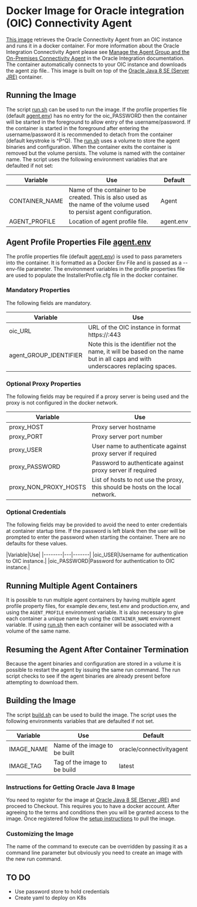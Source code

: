 # Docker Image for Oracle integration (OIC) Connectivity Agent
[This image][DockerHub] retrieves the Oracle Connectivity Agent from an OIC instance and runs it in a docker container.
For more information about the Oracle Integration Connectivity Agent please see [Manage the Agent Group and the On-Premises Connectivity Agent][] in the Oracle Integration documentation.
The container automatically connects to your OIC instance and downloads the agent zip file..
This image is built on top of the [Oracle Java 8 SE (Server JRE)] container. 

## Running the Image
The script [run.sh][] can be used to run the image.
If the profile properties file (default [agent.env][]) has no entry for the oic_PASSWORD then the container will be started in the foreground to allow entry of the username/password.
If the container is started in the foreground after entering the username/password it is recommended to detach from the container (default keystroke is ^P^Q). 
The [run.sh][] uses a volume to store the agent binaries and configuration.
When the container exits the container is removed but the volume persists. 
The volume is named with the container name.
The script uses the following environment variables that are defaulted if not set:

|Variable|Use|Default|
|--------|---|-------|
|CONTAINER_NAME|Name of the container to be created.  This is also used as the name of the volume used to persist agent configuration.|Agent|
|AGENT_PROFILE|Location of agent profile file.|agent.env|

## Agent Profile Properties File [agent.env][]
The profile properties file (default [agent.env][]) is used to pass parameters into the container.
It is formatted as a Docker Env File and is passed as a --env-file parameter.
The environment variables in the profile properties file are used to populate the InstallerProfile.cfg file in the docker container.

### Mandatory Properties
The following fields are mandatory.

|Variable|Use|
|--------|---|
|oic_URL|URL of the OIC instance in format https://<hostname>:443|
|agent_GROUP_IDENTIFIER|Note this is the identifier not the name, it will be based on the name but in all caps and with underscaores replacing spaces.|

### Optional Proxy Properties
The following fields may be required if a proxy server is being used and the proxy is not configured in the docker network.

|Variable|Use|
|--------|---|
|proxy_HOST|Proxy server hostname|
|proxy_PORT|Proxy server port number|
|proxy_USER|User name to authenticate against proxy server if required|
|proxy_PASSWORD|Password to authenticate against proxy server if required|
|proxy_NON_PROXY_HOSTS|List of hosts to not use the proxy, this should be hosts on the local network.|

### Optional Credentials
The following fields may be provided to avoid the need to enter credentials at container startup time.
If the password is left blank then the user will be prompted to enter the password when starting the container.
There are no defaults for these values.

|Variable|Use|
|--------|---|-------|
|oic_USER|Username for authentication to OIC instance.|
|oic_PASSWORD|Password for authentication to OIC instance.|

## Running Multiple Agent Containers
It is possible to run multiple agent containers by having multiple agent profile property files, for example dev.env, test.env and production.env, and using the `AGENT_PROFILE` environment variable.
It is also necessary to give each container a unique name by using the `CONTAINER_NAME` environment variable.
If using [run.sh][] then each container will be associated with a volume of the same name.

## Resuming the Agent After Container Termination
Because the agent binaries and configuration are stored in a volume it is possible to restart the agent by issuing the same run command.
The run script checks to see if the agent binaries are already present before attempting to download them.

## Building the Image
The script [build.sh][] can be used to build the image.
The script uses the following environments variables that are defaulted if not set.

|Variable|Use|Default|
|--------|---|-------|
|IMAGE_NAME|Name of the image to be built|oracle/connectivityagent|
|IMAGE_TAG|Tag of the image to be build|latest|

### Instructions for Getting Oracle Java 8 Image
You need to register for the image at [Oracle Java 8 SE (Server JRE)] and proceed to Checkout.
This requires you to have a docker account.
After agreeing to the terms and conditions then you will be granted access to the image.
Once registered follow the [setup instructions][JDK Container Setup Instructions] to pull the image.

### Customizing the Image
The name of the command to execute can be overridden by passing it as a command line parameter but obviously you need to create an image with the new run command.

## TO DO
* Use password store to hold credentials
* Create yaml to deploy on K8s

[Manage the Agent Group and the On-Premises Connectivity Agent]: https://docs.oracle.com/en/cloud/paas/integration-cloud/integrations-user/managing-agent-groups-and-connectivity-agent.html
[Download and Install the Agent]: https://docs.oracle.com/en/cloud/paas/integration-cloud/integrations-user/agent-download-and-installation.html#GUID-932D53E0-69F1-42E2-8F9C-B2CB3B69A5B4
[Oracle Java 8 SE (Server JRE)]: https://store.docker.com/images/oracle-serverjre-8
[JDK Container Setup Instructions]: https://store.docker.com/images/oracle-serverjre-8/plans/ba2a7fa2-3b4e-4ba3-871c-f5ffe925a0e7?tab=instructions
[build.sh]: https://github.com/AntonyJR/Oracle-Connectivity-Agent/blob/master/build.sh
[run.sh]: https://github.com/AntonyJR/Oracle-Connectivity-Agent/blob/master/run.sh
[agent.env]: https://github.com/AntonyJR/Oracle-Connectivity-Agent/blob/master/agent.env
[DockerHub]: https://hub.docker.com/r/antonyjreynolds/connectivityagent
